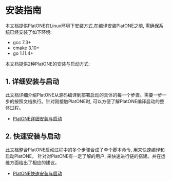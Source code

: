 # 安装指南

本文档提供PlatONE在Linux环境下安装方式,在编译安装PlatONE之前, 需确保系统已经安装了如下环境:

* gcc 7.3+
* cmake 3.10+
* go 1.11.4+

本文档提供2种PlatONE的安装与启动方式:

## 1. 详细安装与启动  

此文档详细介绍PlatONE从源码编译到部署启动的具体的每一个步骤。需要一步一步的按照文档执行。针对刚接触PlatONE时, 可以方便了解PlatONE编译启动的整体过程。

* [PlatONE详细安装与启动](Installation/详细安装与启动.md)

## 2. 快速安装与启动

此文档整合PlatONE启动过程中的多个步骤合成了单个脚本命令, 用来快速编译和启动PlatONE。 针对对PlatONE有一定了解的用户, 来快速进行链的搭建。并在运维方面给出了相应的建议。

* [PlatONE快速安装与启动](Installation/快速部署.md)
